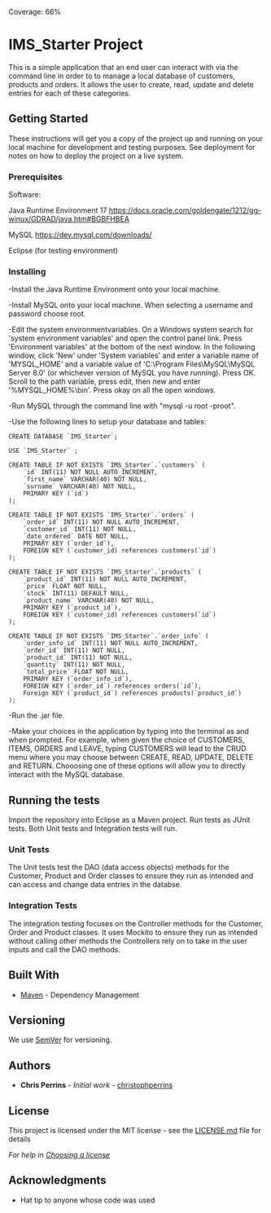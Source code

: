Coverage: 66%
# IMS_Starter Project

This is a simple application that an end user can interact with via the command line in order to to manage a local database of customers, products and orders. It allows the user to create, read, update and delete entries for each of these categories.

## Getting Started

These instructions will get you a copy of the project up and running on your local machine for development and testing purposes. See deployment for notes on how to deploy the project on a live system.

### Prerequisites

Software:

Java Runtime Environment 17
    https://docs.oracle.com/goldengate/1212/gg-winux/GDRAD/java.htm#BGBFHBEA

MySQL
    https://dev.mysql.com/downloads/

Eclipse (for testing environment)



### Installing


-Install the Java Runtime Environment onto your local machine.

-Install MySQL onto your local machine. When selecting a username and password choose root.

-Edit the system environmentvariables. On a Windows system search for 'system environment variables' and open the control panel link. Press 'Environment variables' at the bottom of the next window. In the following window, click 'New' under 'System variables' and enter a variable name of 'MYSQL_HOME' and a variable value of 'C:\Program Files\MySQL\MySQL Server 8.0' (or whichever version of MySQL you have running). Press OK. Scroll to the path variable, press edit, then new and enter '%MYSQL_HOME%\bin'. Press okay on all the open windows.


-Run MySQL through the command line with "mysql -u root -proot".

-Use the following lines to setup your database and tables:

    CREATE DATABASE `IMS_Starter`;

    USE `IMS_Starter` ;

    CREATE TABLE IF NOT EXISTS `IMS_Starter`.`customers` (
        `id` INT(11) NOT NULL AUTO_INCREMENT,
        `first_name` VARCHAR(40) NOT NULL,
        `surname` VARCHAR(40) NOT NULL,
        PRIMARY KEY (`id`)
    );

    CREATE TABLE IF NOT EXISTS `IMS_Starter`.`orders` (
        `order_id` INT(11) NOT NULL AUTO_INCREMENT,
        `customer_id` INT(11) NOT NULL,
        `date_ordered` DATE NOT NULL,
        PRIMARY KEY (`order_id`),
        FOREIGN KEY (`customer_id) references customers(`id`)
    );

    CREATE TABLE IF NOT EXISTS `IMS_Starter`.`products` (
        `product_id` INT(11) NOT NULL AUTO_INCREMENT,
        `price` FLOAT NOT NULL,
        `stock` INT(11) DEFAULT NULL,
        `product_name` VARCHAR(40) NOT NULL,
        PRIMARY KEY (`product_id`),
        FOREIGN KEY (`customer_id) references customers(`id`)
    );

    CREATE TABLE IF NOT EXISTS `IMS_Starter`.`order_info` (
        `order_info_id` INT(11) NOT NULL AUTO_INCREMENT,
        `order_id` INT(11) NOT NULL,
        `product_id` INT(11) NOT NULL,
        `quantity` INT(11) NOT NULL,
        `total_price` FLOAT NOT NULL,
        PRIMARY KEY (`order_info_id`),
        FOREIGN KEY (`order_id`) references orders(`id`),
        Foreign KEY (`product_id`) references products(`product_id`)
    );

-Run the .jar file.

-Make your choices in the application by typing into the terminal as and when prompted. For example, when given the choice of CUSTOMERS, ITEMS, ORDERS and LEAVE, typing CUSTOMERS will lead to the CRUD menu where you may choose between CREATE, READ, UPDATE, DELETE and RETURN. Chooosing one of these options will allow you to directly interact with the MySQL database. 


## Running the tests

Import the repository into Eclipse as a Maven project. Run tests as JUnit tests. Both Unit tests and Integration tests will run.

### Unit Tests 

The Unit tests test the DAO (data access objects) methods for the Customer, Product and Order classes to ensure they run as intended and can access and change data entries in the databse.

### Integration Tests 

The integration testing focuses on the Controller methods for the Customer, Order and Product classes. It uses Mockito to ensure they run as intended without calling other methods the Controllers rely on to take in the user inputs and call the DAO methods.


## Built With

* [Maven](https://maven.apache.org/) - Dependency Management

## Versioning

We use [SemVer](http://semver.org/) for versioning.

## Authors

* **Chris Perrins** - *Initial work* - [christophperrins](https://github.com/christophperrins)

## License

This project is licensed under the MIT license - see the [LICENSE.md](LICENSE.md) file for details 

*For help in [Choosing a license](https://choosealicense.com/)*

## Acknowledgments

* Hat tip to anyone whose code was used
